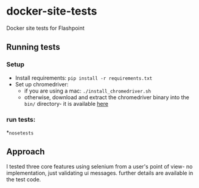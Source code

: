 # docker-site-tests
Docker site tests for Flashpoint

## Running tests
### Setup

* Install requirements: `pip install -r requirements.txt`
* Set up chromedriver:
    * if you are using a mac: `./install_chromedriver.sh`
    * otherwise, download and extract the chromedriver binary into the `bin/` directory- it is available [here](http://chromedriver.storage.googleapis.com/index.html?path=2.23/)

### run tests: 
*`nosetests`

## Approach
I tested three core features using selenium from a user's point of view- no implementation, just validating ui messages. further details are available in the test code.
